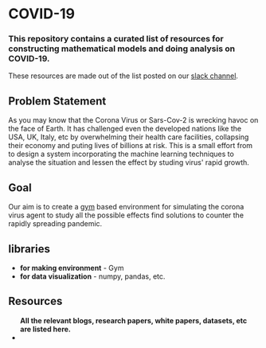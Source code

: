 # COVID-19
### This repository contains a curated list of resources for constructing mathematical models and doing analysis on COVID-19.

These resources are made out of the list posted on our [slack channel](https://www.linkedin.com/feed/update/urn:li:activity:6652004847895793664/).

## Problem Statement

As you may know that the Corona Virus or Sars-Cov-2 is wrecking havoc on the face of Earth. It has challenged even the developed nations like the USA, UK, Italy, etc by overwhelming their health care facilities, collapsing their economy and puting lives of billions at risk. This is a small effort from to design a system incorporating the machine learning techniques to analyse the situation and lessen the effect by studing virus' rapid growth.

## Goal

Our aim is to create a [gym](https://gym.openai.com/) based environment for simulating the corona virus agent to study all the possible effects find solutions to counter the rapidly spreading pandemic. 

## libraries 

<ul>
<li> <b> for making environment</b> - Gym</li>
<li> <b> for data visualization</b> - numpy, pandas, etc.</li>
</ul>

## Resources
<ul>
<b> All the relevant blogs, research papers, white papers, datasets, etc are listed here.</b>
<li> 






